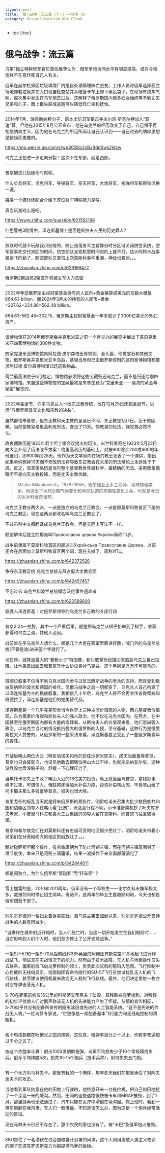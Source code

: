 ```yaml
---
layout: post
title:  俄乌战争：流云篇（十一）——轶事（6）
category: Russo Ukrainian War Cloud
---
```


* toc
{:toc}

# 俄乌战争：流云篇

乌第1独立特种旅军官贝雷佐维茨认为：俄军步炮协同水平有明显提高，或许与俄炮兵不在意炸死自己人有关。

俄军在赫尔松郊区垃圾填埋厂内擅自处理填埋阵亡战友。工作人员称俄军选择孤立场地卸载垃圾并在入口设置检查站并从敞篷卡车上卸下黑色袋子，在现场有烧焦气味，每次集中发生在乌军炮击过后。这解释了俄罗斯国内很多妇女始终等不到丈夫兄弟和儿子，而上报失踪或逃跑可以降低阵亡率和抚恤。

---

2014年7月，瑞典新纳粹分子、前本土防卫军狙击手米尔凯·斯基尔特加入“亚速”营。但他在2015年8月公开宣布：他在乌克兰的经历改变了自己，自己将不再相信纳粹主义，因为他在乌克兰的所见所闻让自己认识到——自己过去的纳粹思想是错误而愚蠢的。

https://mp.weixin.qq.com/s/wp8CBSc2cBJBddSws2ktzw

乌克兰正在进一步走向分裂！这次不在东部，而是西部。

---

普京搁这儿玩绝命时刻呢。

什么步兵将军，坦克将军，导弹将军，空天将军，大炮将军，核弹将军都得轮流换一遍。

每换一个媒体还配合介绍下这位将军特殊能力是啥。

真当玩游戏么是吧。

https://www.zhihu.com/question/601562188

红色警戒3剧情中，泽连斯基博士是否是斯拉夫人民的历史罪人?

---

苏联时代就不玩敌我识别啥的，防止击落友军主要靠分时分区域关闭防空系统，空军要事先交代来回的时间，防空部队发现机型时间对的上就不打，估计阿特木战事紧张飞的勤了，防空部队又害怕上次莫斯科事件重演，神经也紧张。。。

https://zhuanlan.zhihu.com/p/629169472

俄罗斯2架战机2架直升机被友军火力击毁

---

2022年年底俄罗斯主权财富基金持有的人民币+黄金换算成美元的总额大概是864.63 billion。而2024年3月末的持有的人民币+黄金=227.62+334.86=562.48 billion。

864.63-562.48=302.15，俄罗斯主权财富基金一年多就少了3000亿美元的外汇资产。

---

该博物馆在2014年俄罗斯吞并克里米亚之前一个月举办的展览中展出了来自克里米亚四家博物馆的300件文物。

四家克里米亚博物馆向阿拉德·皮尔森借出青铜剑、金头盔、珍贵宝石和其他文物。俄罗斯吞并克里米亚半岛后，基辅当局和已由俄罗斯控制的这四家博物馆都要求阿拉德·皮尔森博物馆归还这些物品。

荷兰最高法院于6月裁定，博物馆必须将这些宝藏归还乌克兰，而不是归还给那四家博物馆。来自这些博物馆的宝藏最初是来参加题为“克里米亚——黑海的黄金与秘密”展览的。

---

2022年圣诞节，许多乌克兰人一改东正教传统，改在12月25日庆祝圣诞节，以示“与俄罗斯及其文化和宗教的决裂”。

虽然都信奉基督，但东正教和天主教的圣诞日不同，东正教是1月7日。至于原因嘛。当然是教皇格里高利改历法，变没了13天。你教皇的玩法，我牧首必然不认。

改良儒略历是1923年君士坦丁堡会议提出的历法。米兰科维奇在1923年5月23日向大会介绍了历法改革方案：格里高利历的基础上，对被900除余200或600的年份置闰，即900年闰28天。他作为天文学家向在场的教士发表了一个演讲，指出如果单纯删掉10天而不修改历法将导致东正教会在未来的历法辩论上永远处于下风。反之，改革儒略历是当时整个基督教世界最科学，最精确的历法。采用改革儒略历不是向天主教投降，而是比天主教优越。

>Milutin Milankovitch，1879~1958，塞尔维亚土木工程师、地球物理学家。他提出了地球长期气候变化和地球轨道的周期性变化关系，也就是今日的米兰科维奇循环。

乌克兰正教分两大派，一派是独立的乌克兰正教会、一派是原莫斯科牧首区下属的乌克兰教区，现在这两派都改名叫乌克兰正教会了。

不过虽然中文都翻译成乌克兰正教会，但是实际上写法不一样。

联盟解体后独立的那派叫Православна церква України简称ПЦУ。

战争前隶属于莫斯科牧首区的那派叫Українська Православна Церква，以前还会在后面加上莫斯科牧首区两个词，现在去掉了，简称УПЦ。

https://zhuanlan.zhihu.com/p/642372528

争夺东正教正统 乌克兰总统与拜占庭大主教会面

https://zhuanlan.zhihu.com/p/642457457

不忘过去 乌克兰和波兰总统悼念沃伦事件遇难者

https://zhuanlan.zhihu.com/p/620599800

驱魔人泽连斯基：对俄罗斯领导的乌克兰东正教的关闭行动

---

普京2.24一拉胯，其中一个严重后果，就是把乌克兰从棋子抬举到了棋手，啥事都得和乌克兰谈，其他人没用。

战前谁在乎乌克兰人想什么，都是几个大佬在密室里面讲好数，喊门外的乌克兰总统(不管是谁)进来签个字就行了。

现在嘛，就算是最大的“普粉头子”特朗普，都只敢拿断绝援助来威胁乌克兰自己投降，让他亲自出面去和普京签什么协议卖掉乌克兰，这个黑锅是万万不可能背的。

---

班德拉叙事不仅得不到乌克兰国内参与过反法西斯战争的老兵的支持，而且受到极端反纳粹的波兰和德国的排斥。但俄乌战争之后一切都变了，乌克兰人自己构建了以泽连斯基为主的民族叙事，我相信几十年后，乌克兰人将不会再宣传彼得留拉和班德拉了，泽连斯基是他们的完美替代品。

泽连斯基是一个几乎完美契合当今世界上三种主流价值观的人物，西方基督教价值观，东方儒家价值观和斯拉夫人的强人政治，他不仅在乌克兰国内，在西方，在中国甚至在俄罗斯国内都有大量的崇拜者。从斯拉夫人的价值观来看，他们崇尚强人政治，以乌克兰当时的情况抵抗强大的俄罗斯的入侵，坚守基辅，这种行为是很受斯拉夫人赞誉的，从俄罗斯的一些采访来看，泽连斯基甚至受到了一些俄罗斯青年的青睐。

---

开战后喀山两位大公（明尼哈诺夫和他的前任沙伊米耶夫），成天当面羞辱普京，普京也只会装鸵鸟，也没见他敢去把哪位喀山大公干掉，也就杀杀纳瓦尔尼，这种没兵没地盘没脑子的，舒缓一下心理压力了。

当年托卡耶夫上午收了喀山大公的18亿美刀投资，晚上就当面骂普京，拿钱办事绝不过夜，可谓信人。俄联邦还得加大补偿力度，投资补偿喀山呢，毕竟喀山给了托卡耶夫那么多钱羞辱普京，损失也很大嘛。

普里戈任的叛乱当天就是将来俄罗斯的预告片，明尼哈诺夫召集大批少数民族共和国和边疆区领导人在喀山看“比赛”，沃洛金行程不明，小卡准备乘机抄了叶夫库罗夫老家，小普里马科夫和各大工业集团的领导人留在莫斯科，而普京飞往圣彼得堡。

普京和希尔维克们在对莫斯科还有忠诚可言的地区抓少民壮丁，明尼哈诺夫带着小兄弟们在分离倾向大的地区抓俄族壮丁。。。

鹅对鞑靼斯坦那个操作，有点像唐朝为了防止河朔三镇，而在河朔三镇周围封了一堆节度使。本来只是河朔三镇藩镇，结果一波操作下来全国都藩镇化了

https://zhuanlan.zhihu.com/p/342844011

都是闹独立，为什么俄罗斯“厚鞑靼”而“轻车臣”？

---

雪上加霜的是，2010和2011两年，俄军没有一个军校生——谢尔久科夫嫌军校太多，裁撤的同时停止招生两年。奇葩不，这两年的毕业生要顺顺利利，今天也都是俄军团营干部了。

---

别尔哥罗德的一名妇女告诉美联社，自乌克兰袭击加剧以来，别尔哥罗德公开支持战争的人数有所减少。

“当爆炸在城市附近开始时，当人们死亡时，当这一切开始发生在我们眼前时......当它影响到人们个人时，他们至少停止了公开支持战争。”

---

一架SU-57和一架S-70从距前线约365英里的阿赫图宾斯克空军基地起飞进行作战试飞，测试其在实战情况下的能力。然而由于技术故障，无人机与地面操作员失去联系，偏离航线飞向乌萝控制的领土，负责此次试验的鹅陷入恐慌。飞行控制中心拦截的无线电显示，地面指挥官命令随行的SU-57飞行员尝试扰乱无人机的飞行路线，甚至建议使用机翼来改变无人机的飞行路线。最终，他们决定发射一枚空对空导弹击落无人机。

S-70在距离前线仅16公里的科斯蒂安蒂尼夫卡坠毁，其残骸被乌萝找到。对残骸的初步评估使人们对鹅声称该无人机的先进能力产生了怀疑。与鹅的宣传相反，S-70似乎并没有配备所宣传的隐形涂层或先进的人工智能系统。“这不是先进的作战无人机，”一位乌萝专家说。“它更像是一架配备基本飞行能力和无线电控制的滑翔机。

---

各个电报群都在吐槽光之国的炮弹，这玩意，哑弹率百分之十以上，炸膛率普遍超过千分之五了。

按这个炸膛率计算：射出1000发朝鲜炮弹，乌军平均损失少于10个常规填线步兵。俄军平均炸膛5次，损失10-15个炮兵（技术兵种），附带损失五门炮。

---

有一个地方叫马林夫卡。那里有我的一个掩体，那年冬天我们在那里承受了对阿夫迪夫卡的攻击。

当他看到军队执意在他的田地上行驶时，他特意开来一台拖拉机，把自己的田地挖了一个深达一米的壕沟。然而，田间的这些道路很快被卡车和MRAP摧毁，到了1月，那里就再也无法通过了，汽车只能在泥泞中滑倒在壕沟里。你上班时，看到一辆车侧翻在壕沟里，军人们一脸懵逼，不知道该怎么办，因为这是一个炮兵经常活动的区域。

现在马林夫卡已经不存在了。那个农民的家也没有了。被“卡巴”及俄军炮火摧毁。

---

SBU抓住了一名潜伏在联合国粮食计划署的间谍，这个人利用发放人道主义物资的幌子在波克罗夫斯克方为鹅提供乌萝的坐标。
